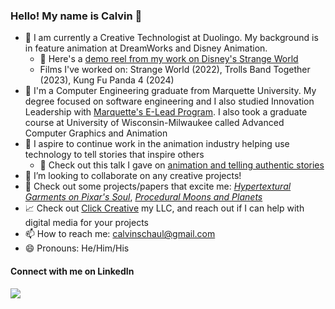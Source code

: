 ### Hello! My name is Calvin 👋

- 💼 I am currently a Creative Technologist at Duolingo. My background is in feature animation at DreamWorks and Disney Animation.
    - 🎥 Here's a [demo reel from my work on Disney's Strange World](https://www.clickcreative.xyz/portfolio/calvin-schaul-strange-world-demo-reel)
    - Films I've worked on: Strange World (2022), Trolls Band Together (2023), Kung Fu Panda 4 (2024)
- 🏫 I'm a Computer Engineering graduate from Marquette University. My degree focused on software engineering and I also studied Innovation Leadership with [Marquette's E-Lead Program](https://www.marquette.edu/innovation-alley/e-lead/). I also took a graduate course at University of Wisconsin-Milwaukee called Advanced Computer Graphics and Animation
- 🚀 I aspire to continue work in the animation industry helping use technology to tell stories that inspire others
    - 🎥 Check out this talk I gave on [animation and telling authentic stories](https://youtu.be/uS36q_kWbPQ)
- 👯 I’m looking to collaborate on any creative projects!
- 🔎 Check out some projects/papers that excite me: [_Hypertextural Garments on Pixar's Soul_](https://graphics.pixar.com/library/CurveCloth/paper.pdf), [_Procedural Moons and Planets_](https://www.youtube.com/watch?v=lctXaT9pxA0&ab_channel=SebastianLague)
- 📈 Check out [Click Creative](http://clickcreative.xyz) my LLC, and reach out if I can help with digital media for your projects
- 📫 How to reach me: calvinschaul@gmail.com
- 😄 Pronouns: He/Him/His

#### Connect with me on LinkedIn
<a href="https://www.linkedin.com/in/cschaul/"><img src="https://img.shields.io/badge/LinkedIn-0077B5?style=for-the-badge&logo=linkedin&logoColor=white" /></a>
